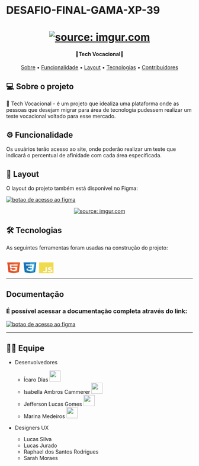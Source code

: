 # DESAFIO-FINAL-GAMA-XP-39

<h1 align="center">
 <a href="https://imgur.com/SEx2iYg"><img src="https://i.imgur.com/SEx2iYg.png?1" title="source: imgur.com" /></a>
</h1>

<h4 align="center"> 
  🚀Tech Vocacional🚀
</h4>

<p align="center">
 <a href="#-sobre-o-projeto">Sobre</a> •
 <a href="-funcionalidade">Funcionalidade</a> •
 <a href="#-layout">Layout</a> •
 <a href="#-tecnologias">Tecnologias</a> • 
 <a href="#-equipe">Contribuidores</a>
</p>

## 💻 Sobre o projeto

🚀 Tech Vocacional - é um projeto que idealiza uma plataforma onde as pessoas que desejam migrar para área de tecnologia pudessem realizar um teste vocacional voltado para esse mercado.

## ⚙️ Funcionalidade

Os usuários terão acesso ao site, onde poderão realizar um teste que indicará o percentual de afinidade com cada área especificada.

## 🎨 Layout 

O layout do projeto também está disponível no Figma:

<a href="https://www.figma.com/proto/j4G7BBZgN5vaf4lcPr8sWI/Desafio-Final?page-id=0%3A1&node-id=36%3A153&viewport=241%2C48%2C0.1&scaling=min-zoom&starting-point-node-id=36%3A153&show-proto-sidebar=1">
  <img alt="botao de acesso ao figma" src="https://img.shields.io/badge/Acessar%20Layout%20-Figma-%2304D361">
</a>

<a href="https://imgur.com/uSJNDt5" style="display: flex; align-items: flex-start; justify-content: center;"><img src="https://i.imgur.com/uSJNDt5.png" title="source: imgur.com" /></a>

## 🛠 Tecnologias

As seguintes ferramentas foram usadas na construção do projeto:
<div style="display: inline_block"><br>
  <img align="center" alt="HTML" height="30" width="40" src="https://raw.githubusercontent.com/devicons/devicon/master/icons/html5/html5-original.svg"/>
  <img align="center" alt="CSS" height="30" width="40" src="https://raw.githubusercontent.com/devicons/devicon/master/icons/css3/css3-original.svg"/> 
  <img align="center" alt="Js" height="30" width="40" src="https://raw.githubusercontent.com/devicons/devicon/master/icons/javascript/javascript-plain.svg"/>
 </div>

---

## Documentação
<h3>É possível acessar a documentação completa através do link:</h3>
<a href="https://stream-dogwood-e84.notion.site/Desafio-Final-Gama-Academy-9e2e3728cad64c7ebd6cf4a429724973"><img alt="botao de acesso ao figma" src="https://img.shields.io/badge/link-notion-blue"></a>

---

## 👨‍💻 Equipe

- Desenvolvedores
  - Ícaro Dias <a href="https://github.com/IcaroDV"><img src="https://cdn.jsdelivr.net/gh/devicons/devicon/icons/github/github-original.svg" target="_blank" height="30" width="30"></a>
  - Isabella Ambros Cammerer <a href="https://github.com/isacammerer"><img src="https://cdn.jsdelivr.net/gh/devicons/devicon/icons/github/github-original.svg" target="_blank" height="30" width="30"></a>
  - Jefferson Lucas Gomes <a href="https://github.com/ijefin"><img src="https://cdn.jsdelivr.net/gh/devicons/devicon/icons/github/github-original.svg" target="_blank" height="30" width="30"></a>
  - Marina Medeiros <a href="https://github.com/marinacmedeiros"><img src="https://cdn.jsdelivr.net/gh/devicons/devicon/icons/github/github-original.svg" target="_blank" height="30" width="30"></a>
  
- Designers UX
  - Lucas Silva
  - Lucas Jurado
  - Raphael dos Santos Rodrigues
  - Sarah Moraes

